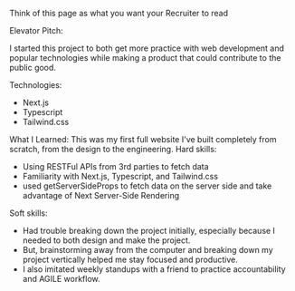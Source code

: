 Think of this page as what you want your Recruiter to read

Elevator Pitch: 

I started this project to both get more practice with web development and popular technologies while making a product that could contribute to the public good.

Technologies:
- Next.js
- Typescript
- Tailwind.css

What I Learned:
 This was my first full website I've built completely from scratch, from the design to the engineering. 
 Hard skills:
  - Using RESTFul APIs from 3rd parties to fetch data
  - Familiarity with Next.js, Typescript, and Tailwind.css
  - used getServerSideProps to fetch data on the server side and take advantage of Next Server-Side Rendering

 Soft skills:
 - Had trouble breaking down the project initially, especially because I needed to both design and make the project. 
 - But, brainstorming away from the computer and breaking down my project vertically helped me stay focused and productive.
 - I also imitated weekly standups with a friend to practice accountability and AGILE workflow.

